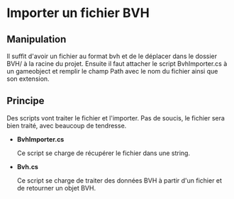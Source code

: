 # Importer un fichier BVH

## Manipulation

Il suffit d'avoir un fichier au format bvh et de le déplacer dans le dossier BVH/ à la racine du projet.
Ensuite il faut attacher le script BvhImporter.cs à un gameobject et remplir le champ Path avec le nom du fichier ainsi que son extension.  

## Principe

Des scripts vont traiter le fichier et l'importer. Pas de soucis, le fichier sera bien traité, avec beaucoup de tendresse.

* **BvhImporter.cs**

	Ce script se charge de récupérer le fichier dans une string.

* **Bvh.cs**

	Ce script se charge de traiter des données BVH à partir d'un fichier et de retourner un objet BVH.
